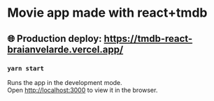 # Movie app made with react+tmdb

## 🌐 Production deploy: https://tmdb-react-braianvelarde.vercel.app/ 

###  `yarn start`

Runs the app in the development mode.\
Open [http://localhost:3000](http://localhost:3000) to view it in the browser.

